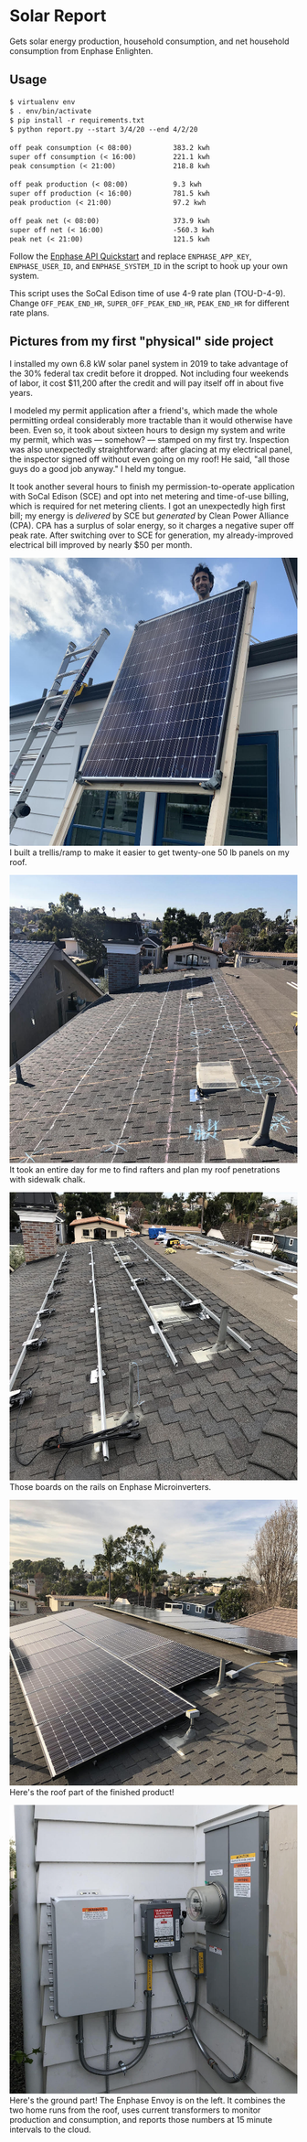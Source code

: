 # Solar Report
Gets solar energy production, household consumption, and net household consumption from Enphase Enlighten.

## Usage
```
$ virtualenv env
$ . env/bin/activate
$ pip install -r requirements.txt
$ python report.py --start 3/4/20 --end 4/2/20

off peak consumption (< 08:00)          383.2 kwh
super off consumption (< 16:00)         221.1 kwh
peak consumption (< 21:00)              218.8 kwh

off peak production (< 08:00)           9.3 kwh
super off production (< 16:00)          781.5 kwh
peak production (< 21:00)               97.2 kwh

off peak net (< 08:00)                  373.9 kwh
super off net (< 16:00)                 -560.3 kwh
peak net (< 21:00)                      121.5 kwh
```

Follow the [Enphase API Quickstart](https://developer.enphase.com/docs/quickstart.html) and replace `ENPHASE_APP_KEY`, `ENPHASE_USER_ID`, and `ENPHASE_SYSTEM_ID` in the script to hook up your own system.

This script uses the SoCal Edison time of use 4-9 rate plan (TOU-D-4-9). Change `OFF_PEAK_END_HR`, `SUPER_OFF_PEAK_END_HR`, `PEAK_END_HR` for different rate plans.

## Pictures from my first "physical" side project
I installed my own 6.8 kW solar panel system in 2019 to take advantage of the 30% federal tax credit before it dropped. Not including four weekends of labor, it cost $11,200 after the credit and will pay itself off in about five years.

I modeled my permit application after a friend's, which made the whole permitting ordeal considerably more tractable than it would otherwise have been. Even so, it took about sixteen hours to design my system and write my permit, which was — somehow? — stamped on my first try. Inspection was also unexpectedly straightforward: after glacing at my electrical panel, the inspector signed off without even going on my roof! He said, "all those guys do a good job anyway." I held my tongue.

It took another several hours to finish my permission-to-operate application with SoCal Edison (SCE) and opt into net metering and time-of-use billing, which is required for net metering clients. I got an unexpectedly high first bill; my energy is _delivered_ by SCE but _generated_ by Clean Power Alliance (CPA). CPA has a surplus of solar energy, so it charges a negative super off peak rate. After switching over to SCE for generation, my already-improved electrical bill improved by nearly $50 per month.

![alt text](/imgs/solar1.jpg)
I built a trellis/ramp to make it easier to get twenty-one 50 lb panels on my roof.

![alt text](/imgs/solar2.jpg)
It took an entire day for me to find rafters and plan my roof penetrations with sidewalk chalk.

![alt text](/imgs/solar3.jpg)
Those boards on the rails on Enphase Microinverters.

![alt text](/imgs/solar4.jpg)
Here's the roof part of the finished product!

![alt text](/imgs/solar5.jpg)
Here's the ground part! The Enphase Envoy is on the left. It combines the two home runs from the roof, uses current transformers to monitor production and consumption, and reports those numbers at 15 minute intervals to the cloud.
